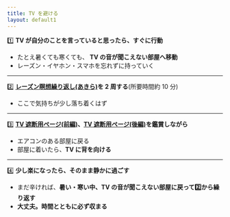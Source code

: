 ```yaml
---
title: TV を避ける
layout: default1
---
```

1️⃣ **TV が自分のことを言っていると思ったら、すぐに行動**

<!--* 飲める薬(頓服など)があれば、それを飲む。-->
* たとえ暑くても寒くても、
  **TV の音が聞こえない部屋へ移動**
* レーズン・イヤホン・スマホを忘れずに持っていく

---

2️⃣ **[レーズン瞑想繰り返し(あきら)](https://drive.google.com/file/d/1jkf0O5cDtmI8oqrsiaE-7ur0YKvS751l/view?usp=drive_link)を 2 周する**(所要時間約 10 分)

* ここで気持ちが少し落ち着くはず

---

3️⃣ **[TV 遮断用ページ(前編)](https://www.youtube.com/watch?v=pbuIPRqLisE)、[TV 遮断用ページ(後編)](https://www.youtube.com/watch?v=GvG32Kfl0_4)を鑑賞しながら**

* エアコンのある部屋に戻る
* 部屋に着いたら、**TV に背を向ける**

---

4️⃣ **少し楽になったら、そのまま静かに過ごす**

* まだ辛ければ、**暑い・寒い中、TV の音が聞こえない部屋に戻って2️⃣から繰り返す**
* **大丈夫。時間とともに必ず収まる**
